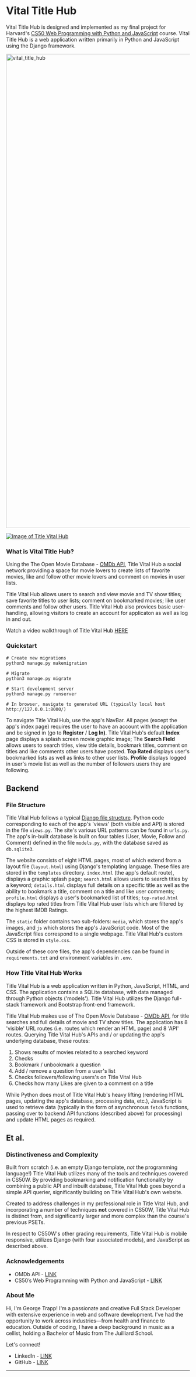 # Vital Title Hub

Vital Title Hub is designed and implemented as my final project for Harvard's [CS50 Web Programming with Python and JavaScript](https://cs50.harvard.edu/web/2020/) course. Vital Title Hub is a web application written primarily in Python and JavaScript using the Django framework.

<img width="1294" alt="vital_title_hub" src="https://github.com/user-attachments/assets/2c7eebb5-d166-4c73-9827-410ba7a5f1f6">

[![Image of Title Vital Hub](image.png)](https://youtube.com)

### What is Vital Title Hub?

Using the The Open Movie Database - [OMDb API](https://www.omdbapi.com/), Title Vital Hub a social network providing a space for movie lovers to create lists of favorite movies, like and follow other movie lovers and comment on movies in user lists.

Title Vital Hub allows users to search and view movie and TV show titles; save favorite titles to user lists; comment on bookmarked movies; like user comments and follow other users. Title Vital Hub also provices basic user-handling, allowing visitors to create an account for applicaton as well as log in and out.

Watch a video walkthrough of Title Vital Hub [HERE](https://www.youtube.com/@george-trapp)

### Quickstart

```
# Create new migrations
python3 manage.py makemigration

# Migrate
python3 manage.py migrate

# Start development server 
python3 manage.py runserver

# In browser, navigate to generated URL (typically local host http://127.0.0.1:8000/)
```
To navigate Title Vital Hub, use the app's NavBar. All pages (except the app's index page) requires the user to have an account with the application and be signed in (go to **Register** / **Log In)**. Title Vital Hub's default **Index** page displays a splash screen movie graphic image; The **Search Field** allows users to search titles, view title details, bookmark titles, comment on titles and like comments other users have posted. **Top Rated** displays user's bookmarked lists as well as links to other user lists.  **Profile** displays logged in user's movie list as well as the number of followers users they are following.

## Backend

### File Structure

Title Vital Hub follows a typical [Django file structure](https://django-project-skeleton.readthedocs.io/en/latest/structure.html). Python code corresponding to each of the app's 'views' (both visible and API) is stored in the file `views.py`. The site's various URL patterns can be found in `urls.py`.  The app's in-built database is built on four tables (User, Movie, Follow and Comment) defined in the file `models.py`, with the database saved as `db.sqlite3`.

The website consists of eight HTML pages, most of which extend from a layout file (`layout.html`) using Django's templating language. These files are stored in the `templates` directory. `index.html` (the app's default route), displays a graphic splash page; `search.html` allows users to search titles by a keyword; `details.html` displays full details on a specific title as well as the ability to bookmark a title, comment on a title and like user comments; `profile.html` displays a user's bookmarked list of titles; `top-rated.html` displays top rated titles from Title Vital Hub user lists which are filtered by the highest IMDB Ratings.  

The `static` folder contains two sub-folders: `media`, which stores the app's images, and `js` which stores the app's JavaScript code. Most of the JavaScript files correspond to a single webpage. Title Vital Hub's custom CSS is stored in `style.css`. 

Outside of these core files, the app's dependencies can be found in `requirements.txt` and environment variables in `.env`.

### How Title Vital Hub Works

Title Vital Hub is a web application written in Python, JavaScript, HTML, and CSS. The application contains a SQLite database, with data managed through Python objects ('models'). Title Vital Hub utilizes the Django full-stack framework and Bootstrap front-end framework.

Title Vital Hub makes use of The Open Movie Database - [OMDb API](https://www.omdbapi.com/), for title searches and full details of movie and TV show titles.  The application has 8 'visible' URL routes (i.e. routes which render an HTML page) and 8 'API' routes. Querying Title Vital Hub's APIs and / or updating the app's underlying database, these routes: 
 1. Shows results of movies related to a searched keyword
 2. Checks
 3. Bookmark / unbookmark a question
 4. Add / remove a question from a user's list
 5. Checks followers/following users's on Title Vital Hub
 6. Checks how many Likes are given to a comment on a title

While Python does most of Title Vital Hub's heavy lifting (rendering HTML pages, updating the app's database, processing data, etc.), JavaScript is used to retrieve data (typically in the form of asynchronous `fetch` functions, passing over to backend API functions (described above) for processing) and update HTML pages as required.

## Et al.

### Distinctiveness and Complexity

Built from scratch (i.e. an empty Django template, *not* the programming language!) Title Vital Hub utilizes many of the tools and techniques covered in CS50W. By providing bookmarking and notification functionality by combining a public API and inbuilt database, Title Vital Hub goes beyond a simple API querier, significantly building on Title Vital Hub's own website. 

Created to address challenges in my professional role in Title Vital Hub, and incorporating a number of techniques **not** covered in CS50W, Title Vital Hub is distinct from, and significantly larger and more complex than the course's previous PSETs.

In respect to CS50W's other grading requirements, Title Vital Hub is mobile responsive, utilizes Django (with four associated models), and JavaScript as described above.

### Acknowledgements

- OMDb API - [LINK](https://www.omdbapi.com//)
- CS50’s Web Programming with Python and JavaScript - [LINK](https://cs50.harvard.edu/web/2020/)


### About Me

Hi, I'm George Trapp! I'm a passionate and creative Full Stack Developer with extensive experience in web and software development. I've had the opportunity to work across industries—from health and finance to education. Outside of coding, I have a deep background in music as a cellist, holding a Bachelor of Music from The Juilliard School. 

Let's connect!
 - LinkedIn - [LINK](https://www.linkedin.com/in/georgetrapp/)
 - GitHub - [LINK](https://github.com/gtrapp/)

<hr>
